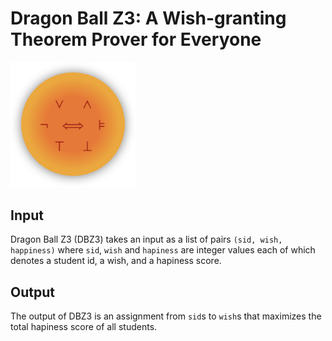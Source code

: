 # Dragon Ball Z3: A Wish-granting Theorem Prover for Everyone
<img width="200" alt="dbz3" src="asset/dbz3.png">

## Input
Dragon Ball Z3 (DBZ3) takes an input as a list of pairs `(sid, wish, happiness)` where
`sid`, `wish` and `hapiness` are integer values each of which denotes a student id, a wish,
and a hapiness score. 

## Output
The output of DBZ3 is an assignment from `sid`s to `wish`s that maximizes the total
hapiness score of all students.
